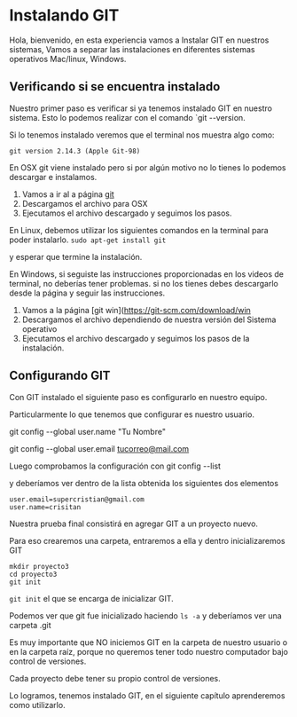 # Instalando GIT
Hola, bienvenido, en esta experiencia vamos a Instalar GIT en nuestros sistemas, Vamos a separar las instalaciones en diferentes sistemas operativos Mac/linux, Windows.

## Verificando si se encuentra instalado

Nuestro primer paso es verificar si ya tenemos instalado GIT en nuestro sistema. Esto lo podemos realizar con el comando `git --version.

Si lo tenemos instalado veremos que el terminal nos muestra algo como:

`git version 2.14.3 (Apple Git-98)`

En OSX git viene instalado pero si por algún motivo no lo tienes lo podemos descargar e instalamos.


1.	Vamos a ir al a página [git](https://git-scm.com/downloads)
2.	Descargamos el archivo para OSX
3. Ejecutamos el archivo descargado y seguimos los pasos.

En Linux, debemos utilizar los siguientes comandos en la terminal para poder instalarlo.
`sudo apt-get install git`

y esperar que termine la instalación.

En Windows, si seguiste las instrucciones proporcionadas en los videos de terminal, no deberías tener problemas. si no los tienes debes descargarlo desde la página y seguir las 
instrucciones.

1.	Vamos a la página [git win](https://git-scm.com/download/win
2. Descargamos el archivo dependiendo de nuestra versión del Sistema operativo
3. Ejecutamos el archivo descargado y seguimos los pasos de la instalación.

## Configurando GIT

Con GIT instalado el siguiente paso es configurarlo en nuestro equipo.

Particularmente lo que tenemos que configurar es nuestro usuario.

git config --global user.name "Tu Nombre"

git config --global user.email tucorreo@mail.com

Luego comprobamos la configuración con
git config --list

y deberíamos ver dentro de la lista obtenida los siguientes dos elementos

```
user.email=supercristian@gmail.com
user.name=crisitan
```

Nuestra prueba final consistirá en agregar GIT a un proyecto nuevo.

Para eso crearemos una carpeta, entraremos a ella y dentro inicializaremos GIT

```
mkdir proyecto3
cd proyecto3
git init
```

`git init` el que se encarga de inicializar GIT.

Podemos ver que git fue inicializado haciendo `ls -a` y deberíamos ver una carpeta .git

Es muy importante que NO iniciemos GIT en la carpeta de nuestro usuario o en la carpeta raíz, porque no queremos tener todo nuestro computador bajo control de versiones.

Cada proyecto debe tener su propio control de versiones.


Lo logramos, tenemos instalado GIT, en el siguiente capítulo aprenderemos como utilizarlo.
